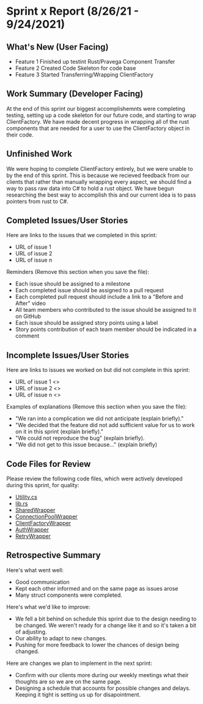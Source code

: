 # Sprint x Report (8/26/21 - 9/24/2021)

## What's New (User Facing)
 * Feature 1 Finished up testint Rust/Pravega Component Transfer
 * Feature 2 Created Code Skeleton for code base
 * Feature 3 Started Transferring/Wrapping ClientFactory

## Work Summary (Developer Facing)
At the end of this sprint our biggest accomplishemnts were completing testing, setting up a code skeleton for our future code, and starting to wrap ClientFactory. We have made decent progress in wrapping all of the rust components that are needed for a user to use the ClientFactory object in their code.

## Unfinished Work
We were hoping to complete ClientFactory entirely, but we were unable to by the end of this sprint. This is because we recieved feedback from our clients that rather than manually wrapping every aspect, we should find a way to pass raw data into C# to hold a rust object. We have begun researching the best way to accomplish this and our current idea is to pass pointers from rust to C#.

## Completed Issues/User Stories
Here are links to the issues that we completed in this sprint:

 * URL of issue 1
 * URL of issue 2
 * URL of issue n

 Reminders (Remove this section when you save the file):
  * Each issue should be assigned to a milestone
  * Each completed issue should be assigned to a pull request
  * Each completed pull request should include a link to a "Before and After" video
  * All team members who contributed to the issue should be assigned to it on GitHub
  * Each issue should be assigned story points using a label
  * Story points contribution of each team member should be indicated in a comment
 
 ## Incomplete Issues/User Stories
 Here are links to issues we worked on but did not complete in this sprint:
 
 * URL of issue 1 <<One sentence explanation of why issue was not completed>>
 * URL of issue 2 <<One sentence explanation of why issue was not completed>>
 * URL of issue n <<One sentence explanation of why issue was not completed>>
 
 Examples of explanations (Remove this section when you save the file):
  * "We ran into a complication we did not anticipate (explain briefly)." 
  * "We decided that the feature did not add sufficient value for us to work on it in this sprint (explain briefly)."
  * "We could not reproduce the bug" (explain briefly).
  * "We did not get to this issue because..." (explain briefly)

## Code Files for Review
Please review the following code files, which were actively developed during this sprint, for quality:
 * [Utility.cs](https://github.com/dell-pravegaapi/Project_Code_Base/CSharpWrapper/UtilityWrappers/Utility.cs)
 * [lib.rs](https://github.com/dell-pravegaapi/Project_Code_Base/CSharpWrapper/UtilityWrappers/lib.rs)
 * [SharedWrapper](https://github.com/dell-pravegaapi/Project_Code_Base/CSharpWrapper/SharedWrapper)
 * [ConnectionPoolWrapper](https://github.com/dell-pravegaapi/Project_Code_Base/CSharpWrapper/ConnectionPoolWrapper)
 * [ClientFactoryWrapper](https://github.com/dell-pravegaapi/Project_Code_Base/CSharpWrapper/ClientFactoryWrapper)
 * [AuthWrapper](https://github.com/dell-pravegaapi/Project_Code_Base/CSharpWrapper/AuthWrapper)
 * [RetryWrapper](https://github.com/dell-pravegaapi/Project_Code_Base/CSharpWrapper/RetryWrapper)

## Retrospective Summary
Here's what went well:
  * Good communication
  * Kept each other informed and on the same page as issues arose
  * Many struct components were completed.
 
Here's what we'd like to improve:
   * We fell a bit behind on schedule this sprint due to the design needing to be changed. We weren't ready for a change like it and so it's taken a bit of adjusting.
   * Our ability to adapt to new changes.
   * Pushing for more feedback to lower the chances of design being changed.
  
Here are changes we plan to implement in the next sprint:
   * Confirm with our clients more during our weekly meetings what their thoughts are so we are on the same page.
   * Designing a schedule that accounts for possible changes and delays. Keeping it tight is setting us up for disapointment.